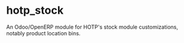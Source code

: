 # hotp_stock
An Odoo/OpenERP module for HOTP's stock module customizations, notably product location bins.

